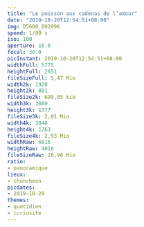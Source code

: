 ```yaml
---
title: "Le poisson aux cadenas de l’amour"
date: "2019-10-20T12:54:51+08:00"
img: D5600_002098
speed: 1/80 s
iso: 100
aperture: 16.0
focal: 30.0
picInstant: 2019-10-20T12:54:51+08:00
widthFull: 5775
heightFull: 2651
fileSizeFull: 5,47 Mio
width2k: 1920
height2k: 881
fileSize2k: 699,05 kio
width3k: 3000
height3k: 1377
fileSize3k: 2,01 Mio
width4k: 3840
height4k: 1763
fileSize4k: 2,93 Mio
widthRaw: 6016
heightRaw: 4016
fileSizeRaw: 26,96 Mio
ratio:
- panoramique
lieux:
- chuncheon
picdates:
- 2019-10-20
themes:
- quotidien
- curiosite
---
```



